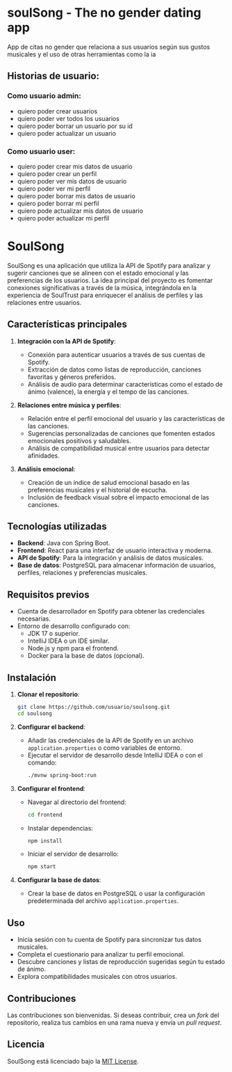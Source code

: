 # soulSong - The no gender dating app

App de citas no gender que relaciona a sus usuarios según sus gustos musicales
y el uso de otras herramientas como la ia

## Historias de usuario:

### Como usuario admin:
- quiero poder crear usuarios
- quiero poder ver todos los usuarios
- quiero poder borrar un usuario por su id
- quiero poder actualizar un usuario

### Como usuario user:
- quiero poder crear mis datos de usuario
- quiero poder crear un perfil
- quiero poder ver mis datos de usuario
- quiero poder ver mi perfil
- quiero poder borrar mis datos de usuario
- quiero poder borrar mi perfil
- quiero pode actualizar mis datos de usuario
- quiero poder actualizar mi perfil

# SoulSong

SoulSong es una aplicación que utiliza la API de Spotify para analizar y sugerir canciones que se alineen con el estado emocional y las preferencias de los usuarios. La idea principal del proyecto es fomentar conexiones significativas a través de la música, integrándola en la experiencia de SoulTrust para enriquecer el análisis de perfiles y las relaciones entre usuarios.

## Características principales

1. **Integración con la API de Spotify**:
    - Conexión para autenticar usuarios a través de sus cuentas de Spotify.
    - Extracción de datos como listas de reproducción, canciones favoritas y géneros preferidos.
    - Análisis de audio para determinar características como el estado de ánimo (valence), la energía y el tempo de las canciones.

2. **Relaciones entre música y perfiles**:
    - Relación entre el perfil emocional del usuario y las características de las canciones.
    - Sugerencias personalizadas de canciones que fomenten estados emocionales positivos y saludables.
    - Análisis de compatibilidad musical entre usuarios para detectar afinidades.

3. **Análisis emocional**:
    - Creación de un índice de salud emocional basado en las preferencias musicales y el historial de escucha.
    - Inclusión de feedback visual sobre el impacto emocional de las canciones.

## Tecnologías utilizadas

- **Backend**: Java con Spring Boot.
- **Frontend**: React para una interfaz de usuario interactiva y moderna.
- **API de Spotify**: Para la integración y análisis de datos musicales.
- **Base de datos**: PostgreSQL para almacenar información de usuarios, perfiles, relaciones y preferencias musicales.

## Requisitos previos

- Cuenta de desarrollador en Spotify para obtener las credenciales necesarias.
- Entorno de desarrollo configurado con:
    - JDK 17 o superior.
    - IntelliJ IDEA o un IDE similar.
    - Node.js y npm para el frontend.
    - Docker para la base de datos (opcional).

## Instalación

1. **Clonar el repositorio**:
   ```bash
   git clone https://github.com/usuario/soulsong.git
   cd soulsong
   ```

2. **Configurar el backend**:
    - Añadir las credenciales de la API de Spotify en un archivo `application.properties` o como variables de entorno.
    - Ejecutar el servidor de desarrollo desde IntelliJ IDEA o con el comando:
      ```bash
      ./mvnw spring-boot:run
      ```

3. **Configurar el frontend**:
    - Navegar al directorio del frontend:
      ```bash
      cd frontend
      ```
    - Instalar dependencias:
      ```bash
      npm install
      ```
    - Iniciar el servidor de desarrollo:
      ```bash
      npm start
      ```

4. **Configurar la base de datos**:
    - Crear la base de datos en PostgreSQL o usar la configuración predeterminada del archivo `application.properties`.

## Uso

- Inicia sesión con tu cuenta de Spotify para sincronizar tus datos musicales.
- Completa el cuestionario para analizar tu perfil emocional.
- Descubre canciones y listas de reproducción sugeridas según tu estado de ánimo.
- Explora compatibilidades musicales con otros usuarios.

## Contribuciones

Las contribuciones son bienvenidas. Si deseas contribuir, crea un *fork* del repositorio, realiza tus cambios en una rama nueva y envía un *pull request*.

## Licencia

SoulSong está licenciado bajo la [MIT License](https://opensource.org/licenses/MIT).

